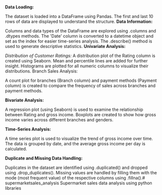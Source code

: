 **Data Loading:**

The dataset is loaded into a DataFrame using Pandas. The first and last 10 rows of data are displayed to understand the structure.
**Data Information:**

Columns and data types of the DataFrame are explored using .columns and .dtypes methods.
The 'Date' column is converted to a datetime object and set as the index for easier time-series analysis.
The .describe() method is used to generate descriptive statistics.
**Univariate Analysis:**

*Distribution of Customer Ratings:*
A distribution plot of the Rating column is created using Seaborn. Mean and percentile lines are added for further insight.
Histograms are plotted for all numeric columns to visualize their distributions.
Branch Sales Analysis:

A count plot for branches (Branch column) and payment methods (Payment column) is created to compare the frequency of sales across branches and payment methods.

**Bivariate Analysis:**

A regression plot (using Seaborn) is used to examine the relationship between Rating and gross income.
Boxplots are created to show how gross income varies across different branches and genders.

**Time-Series Analysis:**

A time series plot is used to visualize the trend of gross income over time. The data is grouped by date, and the average gross income per day is calculated.

**Duplicate and Missing Data Handling:**

Duplicates in the dataset are identified using .duplicated() and dropped using .drop_duplicates().
Missing values are handled by filling them with the mode (most frequent value) of the respective columns using .fillna().# supermarketsales_analysis
Supermarket sales data analysis using python libraries

